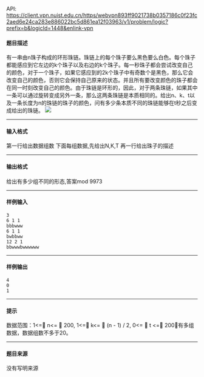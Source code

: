 API: https://client.vpn.nuist.edu.cn/https/webvpn893ff9021738b0357186c0f23fc2aed6e24ca283e886022bc5d861ea12f03963/v1/problem/logic?prefix=b&logicId=1448&enlink-vpn

#### 题目描述

有一串由n珠子构成的环形珠链。珠链上的每个珠子要么黑色要么白色。每个珠子都能感应到它左边的k个珠子以及右边的k个珠子。每一秒珠子都会尝试改变自己的颜色，对于一个珠子，如果它感应到的2k个珠子中有奇数个是黑色，那么它会改变自己的颜色，否则它会保持自己原来的状态。并且所有要改变颜色的珠子都会在同一时刻改变自己的颜色。由于珠链是环形的，因此，对于两条珠链，如果其中一条可以通过旋转变成另外一条，那么这两条珠链是本质相同的。给出n、k、t以及一条长度为n的珠链的珠子的颜色，问有多少条本质不同的珠链能够在t秒之后变成给出的珠链。 ![](../file/1448_0.jpg)

---

#### 输入格式

第一行给出数据组数 下面每组数据,先给出N,K,T 再一行给出珠子的描述

---

#### 输出格式

给出有多少组不同的形态,答案mod 9973

---

#### 样例输入
```
3 
6 1 1 
bbbwww 
6 1 1 
bwbbww 
12 2 1 
bbwwwbwwwwww 
```

---

#### 样例输出
```
4 
0 
1 
```

---

#### 提示

数据范围：1<= n<=  200, 1<= k<=  (n - 1) / 2, 0<=  t <= 200，有多组数据，数据组数不多于20。

---

#### 题目来源

没有写明来源